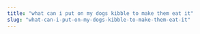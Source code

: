 ```yaml
---
title: "what can i put on my dogs kibble to make them eat it"
slug: "what-can-i-put-on-my-dogs-kibble-to-make-them-eat-it"
---
```



